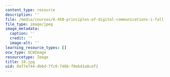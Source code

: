 ```yaml
---
content_type: resource
description: ''
file: /media/courses/6-450-principles-of-digital-communications-i-fall-2006/0af7e744db6d7fc0746bf0eb41a8cef2_18.jpg
file_type: image/jpeg
image_metadata:
  caption: ''
  credit: ''
  image-alt: ''
learning_resource_types: []
ocw_type: OCWImage
resourcetype: Image
title: 18.jpg
uid: 0af7e744-db6d-7fc0-746b-f0eb41a8cef2
---
```

